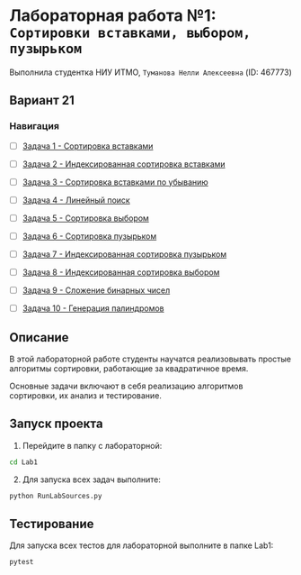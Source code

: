 # Лабораторная работа №1: `Сортировки вставками, выбором, пузырьком`
Выполнила студентка НИУ ИТМО, `Туманова Нелли Алексеевна` (ID: 467773)

## Вариант 21
### Навигация

- [ ] [Задача 1 - Сортировка вставками](Task1/README.md)
- [ ] [Задача 2 - Индексированная сортировка вставками](Task2/README.md)
- [ ] [Задача 3 - Сортировка вставками по убыванию](Task3/README.md)
- [ ] [Задача 4 - Линейный поиск](Task4/README.md)
- [ ] [Задача 5 - Сортировка выбором](Task5/README.md)
- [ ] [Задача 6 - Сортировка пузырьком](Task6/README.md)
- [ ] [Задача 7 - Индексированная сортировка пузырьком](Task7/README.md)
- [ ] [Задача 8 - Индексированная сортировка выбором](Task8/README.md)
- [ ] [Задача 9 - Сложение бинарных чисел](Task9/README.md)
- [ ] [Задача 10 - Генерация палиндромов](Task10/README.md)


## Описание
В этой лабораторной работе студенты научатся реализовывать простые алгоритмы сортировки, 
работающие за квадратичное время. 

Основные задачи включают в себя реализацию алгоритмов 
сортировки, их анализ и тестирование.

## Запуск проекта
1. Перейдите в папку с лабораторной:
```bash
cd Lab1
```

2. Для запуска всех задач выполните:
```bash
python RunLabSources.py
```


## Тестирование
Для запуска всех тестов для лабораторной выполните в папке Lab1:
```bash
pytest 
```
